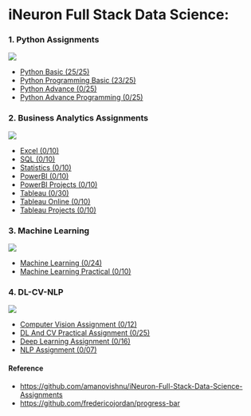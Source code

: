 
# iNeuron Full Stack Data Science:
### 1. Python Assignments   

![](https://progress-bar.dev/48/?scale=100&title=completed&suffix=%)
  
- [Python Basic (25/25)](https://github.com/MominAhmedShaikh/ineuron-assignments/tree/main/Assignments%20Folder/Python%20Assignments)
- [Python Programming Basic (23/25)](https://github.com/MominAhmedShaikh/ineuron-assignments/tree/main/Assignments%20Folder/Python%20Basics%20Programming%20Assignments)
- [Python Advance (0/25)](https://github.com/MominAhmedShaikh/ineuron-assignments/tree/main/Python%20Advance)
- [Python Advance Programming (0/25)](https://github.com/MominAhmedShaikh/ineuron-assignments/tree/main/Assignments%20Folder/Python%20Advance%20Programming)
### 2. Business Analytics Assignments 

![](https://progress-bar.dev/0/?scale=100&title=completed&suffix=%)

- [Excel (0/10)](https://github.com/MominAhmedShaikh/ineuron-assignments/tree/main/Excel)
- [SQL (0/10)](https://github.com/MominAhmedShaikh/ineuron-assignments/tree/main/SQL)
- [Statistics (0/10)](https://github.com/MominAhmedShaikh/ineuron-assignments/tree/main/Statistics)
- [PowerBI (0/10)](https://github.com/MominAhmedShaikh/ineuron-assignments/tree/main/PowerBI)
- [PowerBI Projects (0/10)](https://github.com/MominAhmedShaikh/ineuron-assignments/tree/main/PowerBI%20Projects)
- [Tableau (0/30)](https://github.com/MominAhmedShaikh/ineuron-assignments/tree/main/Tableau)
- [Tableau Online (0/10)](https://github.com/MominAhmedShaikh/ineuron-assignments/tree/main/Tableau%20Online)
- [Tableau Projects (0/10)](https://github.com/MominAhmedShaikh/ineuron-assignments/tree/main/Tableau%20Projects)

### 3. Machine Learning

![](https://progress-bar.dev/0/?scale=100&title=completed&suffix=%)

- [Machine Learning (0/24)](https://github.com/MominAhmedShaikh/ineuron-assignments/tree/main/Machine%20Learning)
- [Machine Learning Practical (0/10)](https://github.com/MominAhmedShaikh/ineuron-assignments/tree/main/Machine%20Learning%20Practical)
### 4. DL-CV-NLP 

![](https://progress-bar.dev/0/?scale=100&title=completed&suffix=%)

- [Computer Vision Assignment (0/12)](https://github.com/MominAhmedShaikh/ineuron-assignments/tree/main/Computer%20Vision%20Assignment)
- [DL And CV Practical Assignment (0/25)](https://github.com/MominAhmedShaikh/ineuron-assignments/tree/main/DL%20And%20CV%20Practical%20Assignment)
- [Deep Learning Assignment (0/16)](https://github.com/MominAhmedShaikh/ineuron-assignments/tree/main/Deep%20Learning%20Assignment)
- [NLP Assignment (0/07)](https://github.com/MominAhmedShaikh/ineuron-assignments/tree/main/NLP%20Assignment)

#### Reference
- https://github.com/amanovishnu/iNeuron-Full-Stack-Data-Science-Assignments
- https://github.com/fredericojordan/progress-bar


